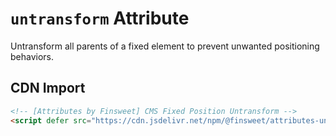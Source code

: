# `untransform` Attribute

Untransform all parents of a fixed element to prevent unwanted positioning behaviors.

## CDN Import

```html
<!-- [Attributes by Finsweet] CMS Fixed Position Untransform -->
<script defer src="https://cdn.jsdelivr.net/npm/@finsweet/attributes-untransform@1/untransform.js"></script>
```

